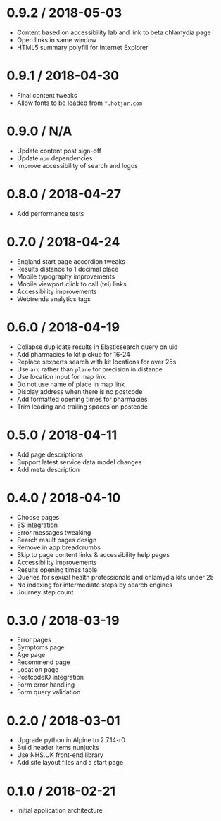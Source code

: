 0.9.2 / 2018-05-03
==================
- Content based on accessibility lab and link to beta chlamydia page
- Open links in same window
- HTML5 summary polyfill for Internet Explorer

0.9.1 / 2018-04-30
==================
- Final content tweaks
- Allow fonts to be loaded from `*.hotjar.com`

0.9.0 / N/A
==================
- Update content post sign-off
- Update `npm` dependencies
- Improve accessibility of search and logos

0.8.0 / 2018-04-27
==================
- Add performance tests

0.7.0 / 2018-04-24
==================
- England start page accordion tweaks
- Results distance to 1 decimal place
- Mobile typography improvements
- Mobile viewport click to call (tel) links.
- Accessibility improvements
- Webtrends analytics tags


0.6.0 / 2018-04-19
==================
- Collapse duplicate results in Elasticsearch query on uid
- Add pharmacies to kit pickup for 16-24
- Replace sexperts search with kit locations for over 25s
- Use `arc` rather than `plane` for precision in distance
- Use location input for map link
- Do not use name of place in map link
- Display address when there is no postcode
- Add formatted opening times for pharmacies
- Trim leading and trailing spaces on postcode

0.5.0 / 2018-04-11
==================
- Add page descriptions
- Support latest service data model changes
- Add meta description

0.4.0 / 2018-04-10
==================
- Choose pages
- ES integration
- Error messages tweaking
- Search result pages design
- Remove in app breadcrumbs
- Skip to page content links & accessibility help pages
- Accessibility improvements
- Results opening times table
- Queries for sexual health professionals and chlamydia kits under 25
- No indexing for intermediate steps by search engines
- Journey step count

0.3.0 / 2018-03-19
==================
- Error pages
- Symptoms page
- Age page
- Recommend page
- Location page
- PostcodeIO integration
- Form error handling
- Form query validation

0.2.0 / 2018-03-01
==================
- Upgrade python in Alpine to 2.7.14-r0
- Build header items nunjucks
- Use NHS.UK front-end library 
- Add site layout files and a start page

0.1.0 / 2018-02-21
==================
- Initial application architecture
